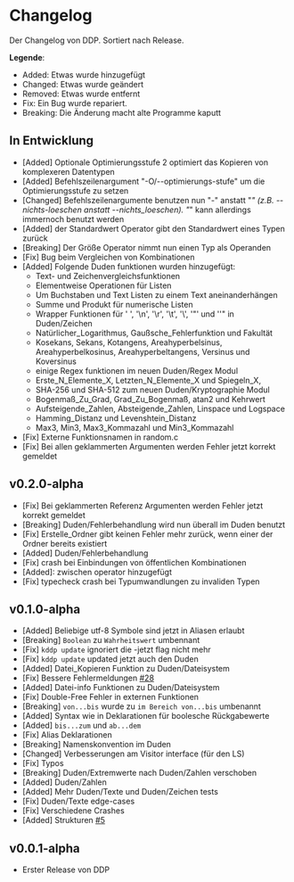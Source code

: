 # Changelog

Der Changelog von DDP. Sortiert nach Release.

**Legende**:
 - Added:    Etwas wurde hinzugefügt
 - Changed:  Etwas wurde geändert
 - Removed:  Etwas wurde entfernt
 - Fix:      Ein Bug wurde repariert.
 - Breaking: Die Änderung macht alte Programme kaputt

## In Entwicklung

- [Added] Optionale Optimierungsstufe 2 optimiert das Kopieren von komplexeren Datentypen
- [Added] Befehlszeilenargument "-O/--optimierungs-stufe" um die Optimierungsstufe zu setzen
- [Changed] Befehlszeilenargumente benutzen nun "-" anstatt "_" (z.B. --nichts-loeschen anstatt --nichts_loeschen). "_" kann allerdings immernoch benutzt werden
- [Added] der Standardwert Operator gibt den Standardwert eines Typen zurück
- [Breaking] Der Größe Operator nimmt nun einen Typ als Operanden
- [Fix] Bug beim Vergleichen von Kombinationen
- [Added] Folgende Duden funktionen wurden hinzugefügt:
  - Text- und Zeichenvergleichsfunktionen
  - Elementweise Operationen für Listen
  - Um Buchstaben und Text Listen zu einem Text aneinanderhängen
  - Summe und Produkt für numerische Listen
  - Wrapper Funktionen für ' ', '\n', '\r', '\t', '\\', '"' und '\'" in Duden/Zeichen 
  - Natürlicher_Logarithmus, Gaußsche_Fehlerfunktion und Fakultät
  - Kosekans, Sekans, Kotangens, Areahyperbelsinus, Areahyperbelkosinus, Areahyperbeltangens, Versinus und Koversinus
  - einige Regex funktionen im neuen Duden/Regex Modul 
  - Erste_N_Elemente_X, Letzten_N_Elemente_X und Spiegeln_X,
  - SHA-256 und SHA-512 zum neuen Duden/Kryptographie Modul
  - Bogenmaß_Zu_Grad, Grad_Zu_Bogenmaß, atan2 und Kehrwert
  - Aufsteigende_Zahlen, Absteigende_Zahlen, Linspace und Logspace
  - Hamming_Distanz und Levenshtein_Distanz
  - Max3, Min3, Max3_Kommazahl und Min3_Kommazahl
- [Fix] Externe Funktionsnamen in random.c
- [Fix] Bei allen geklammerten Argumenten werden Fehler jetzt korrekt gemeldet

## v0.2.0-alpha

- [Fix] Bei geklammerten Referenz Argumenten werden Fehler jetzt korrekt gemeldet
- [Breaking] Duden/Fehlerbehandlung wird nun überall im Duden benutzt
- [Fix] Erstelle_Ordner gibt keinen Fehler mehr zurück, wenn einer der Ordner bereits existiert
- [Added] Duden/Fehlerbehandlung
- [Fix] crash bei Einbindungen von öffentlichen Kombinationen
- [Added]: zwischen operator hinzugefügt
- [Fix] typecheck crash bei Typumwandlungen zu invaliden Typen

## v0.1.0-alpha

- [Added] Beliebige utf-8 Symbole sind jetzt in Aliasen erlaubt
- [Breaking] `Boolean` zu `Wahrheitswert` umbennant
- [Fix] `kddp update` ignoriert die -jetzt flag nicht mehr
- [Fix] `kddp update` updated jetzt auch den Duden
- [Added] Datei_Kopieren Funktion zu Duden/Dateisystem 
- [Fix] Bessere Fehlermeldungen [#28](https://github.com/DDP-Projekt/Kompilierer/pull/28)
- [Added] Datei-info Funktionen zu Duden/Dateisystem 
- [Fix] Double-Free Fehler in externen Funktionen
- [Breaking] `von...bis` wurde zu `im Bereich von...bis` umbenannt
- [Added] Syntax wie in Deklarationen für boolesche Rückgabewerte
- [Added] `bis...zum` und `ab...dem`
- [Fix] Alias Deklarationen
- [Breaking] Namenskonvention im Duden
- [Changed] Verbesserungen am Visitor interface (für den LS)
- [Fix] Typos
- [Breaking] Duden/Extremwerte nach Duden/Zahlen verschoben
- [Added] Duden/Zahlen
- [Added] Mehr Duden/Texte und Duden/Zeichen tests
- [Fix] Duden/Texte edge-cases
- [Fix] Verschiedene Crashes
- [Added] Strukturen [#5](https://github.com/DDP-Projekt/Kompilierer/issues/5)

## v0.0.1-alpha
- Erster Release von DDP
